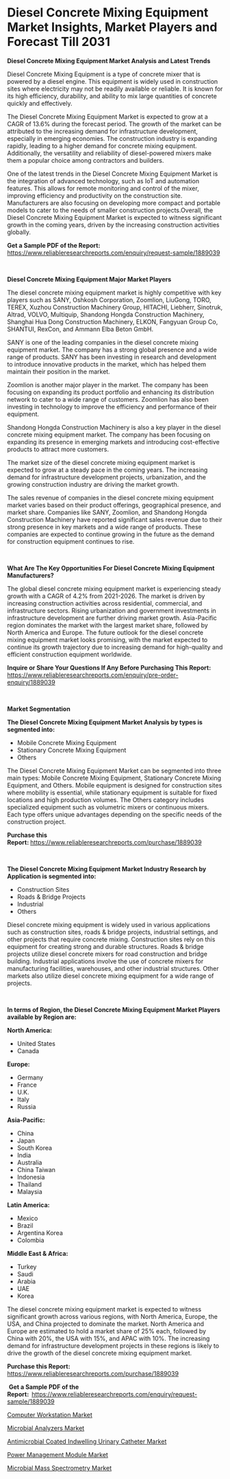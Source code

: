 <p><h1>Diesel Concrete Mixing Equipment Market Insights, Market Players and Forecast Till 2031</h1></p><p><strong>Diesel Concrete Mixing Equipment Market Analysis and Latest Trends</strong></p>
<p><p>Diesel Concrete Mixing Equipment is a type of concrete mixer that is powered by a diesel engine. This equipment is widely used in construction sites where electricity may not be readily available or reliable. It is known for its high efficiency, durability, and ability to mix large quantities of concrete quickly and effectively.</p><p>The Diesel Concrete Mixing Equipment Market is expected to grow at a CAGR of 13.6% during the forecast period. The growth of the market can be attributed to the increasing demand for infrastructure development, especially in emerging economies. The construction industry is expanding rapidly, leading to a higher demand for concrete mixing equipment. Additionally, the versatility and reliability of diesel-powered mixers make them a popular choice among contractors and builders.</p><p>One of the latest trends in the Diesel Concrete Mixing Equipment Market is the integration of advanced technology, such as IoT and automation features. This allows for remote monitoring and control of the mixer, improving efficiency and productivity on the construction site. Manufacturers are also focusing on developing more compact and portable models to cater to the needs of smaller construction projects.Overall, the Diesel Concrete Mixing Equipment Market is expected to witness significant growth in the coming years, driven by the increasing construction activities globally.</p></p>
<p><strong>Get a Sample PDF of the Report:&nbsp;</strong> <a href="https://www.reliableresearchreports.com/enquiry/request-sample/1889039">https://www.reliableresearchreports.com/enquiry/request-sample/1889039</a></p>
<p>&nbsp;</p>
<p><strong>Diesel Concrete Mixing Equipment Major Market Players</strong></p>
<p><p>The diesel concrete mixing equipment market is highly competitive with key players such as SANY, Oshkosh Corporation, Zoomlion, LiuGong, TORO, TEREX, Xuzhou Construction Machinery Group, HITACHI, Liebherr, Sinotruk, Altrad, VOLVO, Multiquip, Shandong Hongda Construction Machinery, Shanghai Hua Dong Construction Machinery, ELKON, Fangyuan Group Co, SHANTUI, RexCon, and Ammann Elba Beton GmbH.</p><p>SANY is one of the leading companies in the diesel concrete mixing equipment market. The company has a strong global presence and a wide range of products. SANY has been investing in research and development to introduce innovative products in the market, which has helped them maintain their position in the market.</p><p>Zoomlion is another major player in the market. The company has been focusing on expanding its product portfolio and enhancing its distribution network to cater to a wide range of customers. Zoomlion has also been investing in technology to improve the efficiency and performance of their equipment.</p><p>Shandong Hongda Construction Machinery is also a key player in the diesel concrete mixing equipment market. The company has been focusing on expanding its presence in emerging markets and introducing cost-effective products to attract more customers.</p><p>The market size of the diesel concrete mixing equipment market is expected to grow at a steady pace in the coming years. The increasing demand for infrastructure development projects, urbanization, and the growing construction industry are driving the market growth.</p><p>The sales revenue of companies in the diesel concrete mixing equipment market varies based on their product offerings, geographical presence, and market share. Companies like SANY, Zoomlion, and Shandong Hongda Construction Machinery have reported significant sales revenue due to their strong presence in key markets and a wide range of products. These companies are expected to continue growing in the future as the demand for construction equipment continues to rise.</p></p>
<p>&nbsp;</p>
<p><strong>What Are The Key Opportunities For Diesel Concrete Mixing Equipment Manufacturers?</strong></p>
<p><p>The global diesel concrete mixing equipment market is experiencing steady growth with a CAGR of 4.2% from 2021-2026. The market is driven by increasing construction activities across residential, commercial, and infrastructure sectors. Rising urbanization and government investments in infrastructure development are further driving market growth. Asia-Pacific region dominates the market with the largest market share, followed by North America and Europe. The future outlook for the diesel concrete mixing equipment market looks promising, with the market expected to continue its growth trajectory due to increasing demand for high-quality and efficient construction equipment worldwide.</p></p>
<p><strong>Inquire or Share Your Questions If Any Before Purchasing This Report:</strong> <a href="https://www.reliableresearchreports.com/enquiry/pre-order-enquiry/1889039">https://www.reliableresearchreports.com/enquiry/pre-order-enquiry/1889039</a></p>
<p>&nbsp;</p>
<p><strong>Market Segmentation</strong></p>
<p><strong>The Diesel Concrete Mixing Equipment Market Analysis by types is segmented into:</strong></p>
<p><ul><li>Mobile Concrete Mixing Equipment</li><li>Stationary Concrete Mixing Equipment</li><li>Others</li></ul></p>
<p><p>The Diesel Concrete Mixing Equipment Market can be segmented into three main types: Mobile Concrete Mixing Equipment, Stationary Concrete Mixing Equipment, and Others. Mobile equipment is designed for construction sites where mobility is essential, while stationary equipment is suitable for fixed locations and high production volumes. The Others category includes specialized equipment such as volumetric mixers or continuous mixers. Each type offers unique advantages depending on the specific needs of the construction project.</p></p>
<p><strong>Purchase this Report:&nbsp;</strong><a href="https://www.reliableresearchreports.com/purchase/1889039">https://www.reliableresearchreports.com/purchase/1889039</a></p>
<p>&nbsp;</p>
<p><strong>The Diesel Concrete Mixing Equipment Market Industry Research by Application is segmented into:</strong></p>
<p><ul><li>Construction Sites</li><li>Roads & Bridge Projects</li><li>Industrial</li><li>Others</li></ul></p>
<p><p>Diesel concrete mixing equipment is widely used in various applications such as construction sites, roads & bridge projects, industrial settings, and other projects that require concrete mixing. Construction sites rely on this equipment for creating strong and durable structures. Roads & bridge projects utilize diesel concrete mixers for road construction and bridge building. Industrial applications involve the use of concrete mixers for manufacturing facilities, warehouses, and other industrial structures. Other markets also utilize diesel concrete mixing equipment for a wide range of projects.</p></p>
<p>&nbsp;</p>
<p><strong>In terms of Region, the Diesel Concrete Mixing Equipment Market Players available by Region are:</strong></p>
<p>
    <p> <strong> North America: </strong>
        <ul>
            <li>United States</li>
            <li>Canada</li>
        </ul>
        </p> 
    <p> <strong> Europe: </strong>
        <ul>
            <li>Germany</li>
            <li>France</li>
            <li>U.K.</li>
            <li>Italy</li>
            <li>Russia</li>
        </ul>
        </p> 
    <p> <strong> Asia-Pacific: </strong>
        <ul>
            <li>China</li>
            <li>Japan</li>
            <li>South Korea</li>
            <li>India</li>
            <li>Australia</li>
            <li>China Taiwan</li>
            <li>Indonesia</li>
            <li>Thailand</li>
            <li>Malaysia</li>
        </ul>
        </p> 
    <p> <strong> Latin America: </strong>
        <ul>
            <li>Mexico</li>
            <li>Brazil</li>
            <li>Argentina Korea</li>
            <li>Colombia</li>
        </ul>
        </p> 
    <p> <strong> Middle East & Africa: </strong>
        <ul>
            <li>Turkey</li>
            <li>Saudi</li>
            <li>Arabia</li>
            <li>UAE</li>
            <li>Korea</li>
        </ul>
    </p>
    </p>
<p><p>The diesel concrete mixing equipment market is expected to witness significant growth across various regions, with North America, Europe, the USA, and China projected to dominate the market. North America and Europe are estimated to hold a market share of 25% each, followed by China with 20%, the USA with 15%, and APAC with 10%. The increasing demand for infrastructure development projects in these regions is likely to drive the growth of the diesel concrete mixing equipment market.</p></p>
<p><strong>Purchase this Report: </strong><a href="https://www.reliableresearchreports.com/purchase/1889039">https://www.reliableresearchreports.com/purchase/1889039</a></p>
<p>&nbsp;<strong>Get a Sample PDF of the Report:&nbsp;&nbsp;</strong><a href="https://www.reliableresearchreports.com/enquiry/request-sample/1889039">https://www.reliableresearchreports.com/enquiry/request-sample/1889039</a></p>
<p><strong></strong></p>
<p><p><a href="https://view.publitas.com/reportprime-1/computer-workstation-market-insights-market-players-and-forecast-till-2031/">Computer Workstation Market</a></p><p><a href="https://silk-columnist-571.notion.site/Microbial-Analyzers-Market-Furnish-Information-about-Market-Size-Market-Share-Market-Dynamics-and-ccf213b528fb4634b800b2b9347ce4f7">Microbial Analyzers Market</a></p><p><a href="https://bubble-tree-ea4.notion.site/Antimicrobial-Coated-Indwelling-Urinary-Catheter-Market-Research-Report-Provides-Critical-Insights-t-319747e241bd443e8d45b6c8e4de48cd">Antimicrobial Coated Indwelling Urinary Catheter Market</a></p><p><a href="https://view.publitas.com/reportprime-1/power-management-module-market-size-focuses-on-market-dynamics-in-depth-analysis-and-future-projections-of-its-market-forecasted-for-period-from-2024-to-2031/">Power Management Module Market</a></p><p><a href="https://glittery-fuchsia-86a.notion.site/Microbial-Mass-Spectrometry-Market-Research-Report-Provides-Critical-Insights-that-can-help-Shape-Bu-9a6e14f4984842829ef945c075790a02">Microbial Mass Spectrometry Market</a></p></p>